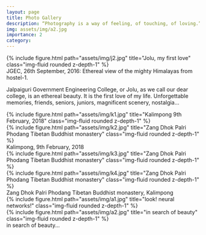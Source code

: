```yaml
---
layout: page
title: Photo Gallery
description: “Photography is a way of feeling, of touching, of loving.” —Aaron Siskind
img: assets/img/a2.jpg
importance: 2
category: 
---
```


<div class="row">
    <div class="col-sm mt-3 mt-md-0">
        {% include figure.html path="assets/img/j2.jpg" title="Jolu, my first love" class="img-fluid rounded z-depth-1" %}
    </div>
</div>
<div class="caption">
    JGEC, 26th September, 2016: Ethereal view of the mighty Himalayas from hostel-1.
</div>

Jalpaiguri Government Engineering College, or Jolu, as we call our dear college, is an ethereal beauty. It is the first love of my life. Unforgettable memories, friends, seniors, juniors, magnificent scenery, nostalgia...

<div class="row justify-content-sm-center">
    <div class="col-sm-6 mt-3 mt-md-0">
        {% include figure.html path="assets/img/k1.jpg" title="Kalimpong 9th February, 2018" class="img-fluid rounded z-depth-1" %}
    </div>
    <div class="col-sm-6 mt-3 mt-md-0">
        {% include figure.html path="assets/img/k2.jpg" title="Zang Dhok Palri Phodang Tibetan Buddhist monastery" class="img-fluid rounded z-depth-1" %}
    </div>
</div>
<div class="caption">
    Kalimpong, 9th February, 2018
</div>

<div class="row justify-content-sm-center">
    <div class="col-sm-6 mt-3 mt-md-0">
        {% include figure.html path="assets/img/k3.jpg" title="Zang Dhok Palri Phodang Tibetan Buddhist monastery" class="img-fluid rounded z-depth-1" %}
    </div>
    <div class="col-sm-6 mt-3 mt-md-0">
        {% include figure.html path="assets/img/k4.jpg" title="Zang Dhok Palri Phodang Tibetan Buddhist monastery" class="img-fluid rounded z-depth-1" %}
    </div>
</div>
<div class="caption">
    Zang Dhok Palri Phodang Tibetan Buddhist monastery, Kalimpong
</div>

<div class="row justify-content-sm-center">
    <div class="col-sm-6 mt-3 mt-md-0">
        {% include figure.html path="assets/img/a1.jpg" title="look! neural networks!" class="img-fluid rounded z-depth-1" %}
    </div>
    <div class="col-sm-6 mt-3 mt-md-0">
        {% include figure.html path="assets/img/a2.jpg" title="in search of beauty" class="img-fluid rounded z-depth-1" %}
    </div>
</div>
<div class="caption">
    in search of beauty...
</div>


